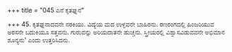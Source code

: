 +++
title = "045 ಎನೆ ಕೃತಘ್ನನೆ"

+++
45. ಕೃತಘ್ನನಾದವನೇ ನರಕಿಯು. ವಿದ್ಯೆಯ ಮದ ಉಳ್ಳವನೇ ಬಾಹಿರನು. ರಣರಂಗದಲ್ಲಿ ಹಿಂಜರಿಯುವ ಅರಸನೇ ಬದುಕಿಯೂ ಸತ್ತವನು. ಗುರುವನ್ನು ಅರಿಯದಾತನೇ ಹುಚ್ಚನು. ಸ್ತ್ರೀಯರಲ್ಲಿ ವಿಶ್ವಾಸವಿಡುವವನೇ ಅಭಿಮಾನ ಶೂನ್ಯನು' ಎಂದು ಉತ್ತರಿಸಿದನು.